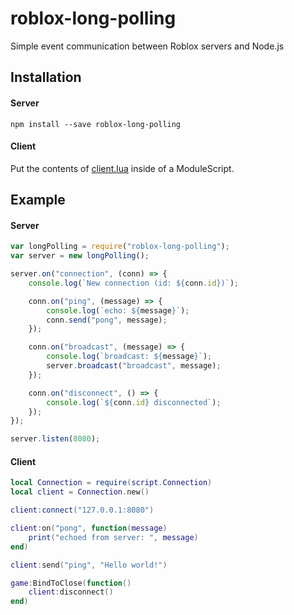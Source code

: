 # roblox-long-polling

Simple event communication between Roblox servers and Node.js

## Installation

#### Server
```
npm install --save roblox-long-polling
```

#### Client

Put the contents of [client.lua](https://github.com/Reselim/roblox-long-polling/blob/master/client.lua) inside of a ModuleScript.

## Example

#### Server

```js
var longPolling = require("roblox-long-polling");
var server = new longPolling();

server.on("connection", (conn) => {
	console.log(`New connection (id: ${conn.id})`);

	conn.on("ping", (message) => {
		console.log(`echo: ${message}`);
		conn.send("pong", message);
	});

	conn.on("broadcast", (message) => {
		console.log(`broadcast: ${message}`);
		server.broadcast("broadcast", message);
	});

	conn.on("disconnect", () => {
		console.log(`${conn.id} disconnected`);
	});
});

server.listen(8080);
```

#### Client

```lua
local Connection = require(script.Connection)
local client = Connection.new()

client:connect("127.0.0.1:8080")

client:on("pong", function(message)
	print("echoed from server: ", message)
end)

client:send("ping", "Hello world!")

game:BindToClose(function()
	client:disconnect()
end)
```
